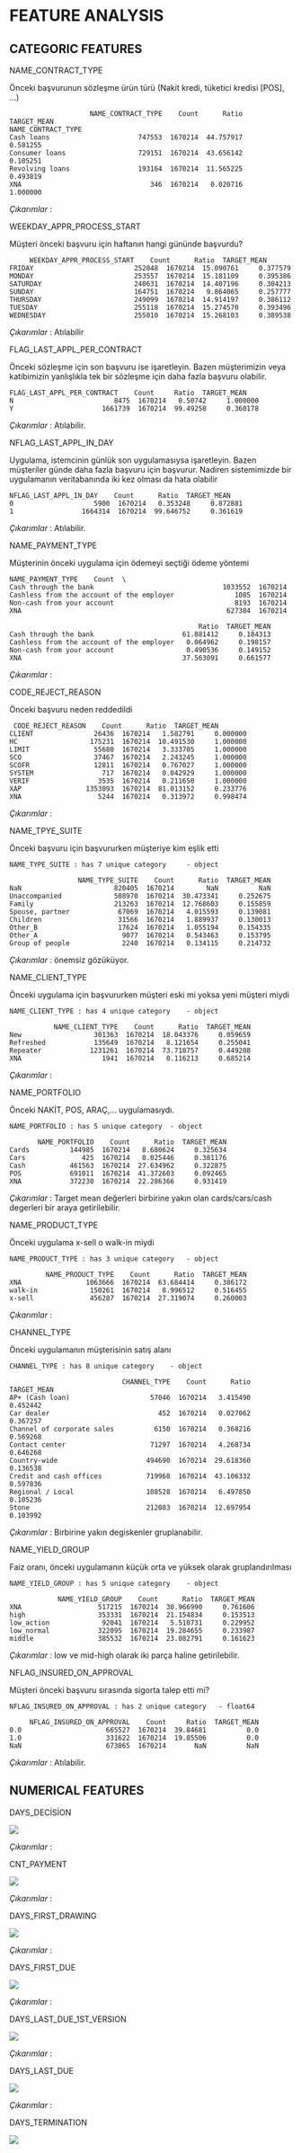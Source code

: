 # FEATURE ANALYSIS

## CATEGORIC FEATURES

NAME_CONTRACT_TYPE  

Önceki başvurunun sözleşme ürün türü (Nakit kredi, tüketici kredisi [POS], ...)

```
                    NAME_CONTRACT_TYPE    Count      Ratio  TARGET_MEAN
NAME_CONTRACT_TYPE                                                     
Cash loans                      747553  1670214  44.757917     0.581255
Consumer loans                  729151  1670214  43.656142     0.105251
Revolving loans                 193164  1670214  11.565225     0.493819
XNA                                346  1670214   0.020716     1.000000
```

*Çıkarımlar* : 



WEEKDAY_APPR_PROCESS_START 

Müşteri önceki başvuru için haftanın hangi gününde başvurdu?

```
     WEEKDAY_APPR_PROCESS_START    Count      Ratio  TARGET_MEAN
FRIDAY                         252048  1670214  15.090761     0.377579
MONDAY                         253557  1670214  15.181109     0.395386
SATURDAY                       240631  1670214  14.407196     0.304213
SUNDAY                         164751  1670214   9.864065     0.257777
THURSDAY                       249099  1670214  14.914197     0.386112
TUESDAY                        255118  1670214  15.274570     0.393496
WEDNESDAY                      255010  1670214  15.268103     0.389538
```

*Çıkarımlar* : Atılabilir



FLAG_LAST_APPL_PER_CONTRACT

Önceki sözleşme için son başvuru ise işaretleyin. Bazen müşterimizin veya katibimizin yanlışlıkla tek bir sözleşme için daha fazla başvuru olabilir.

```
FLAG_LAST_APPL_PER_CONTRACT    Count     Ratio  TARGET_MEAN
N                         8475  1670214   0.50742     1.000000
Y                      1661739  1670214  99.49258     0.360178
```

*Çıkarımlar* :  Atılabilir.



NFLAG_LAST_APPL_IN_DAY

Uygulama, istemcinin günlük son uygulamasıysa işaretleyin. Bazen müşteriler günde daha fazla başvuru için başvurur. Nadiren sistemimizde bir uygulamanın veritabanında iki kez olması da hata olabilir

```
NFLAG_LAST_APPL_IN_DAY    Count      Ratio  TARGET_MEAN
0                    5900  1670214   0.353248     0.872881
1                 1664314  1670214  99.646752     0.361619
```

*Çıkarımlar* :  Atılabilir.



NAME_PAYMENT_TYPE 

Müşterinin önceki uygulama için ödemeyi seçtiği ödeme yöntemi

```
NAME_PAYMENT_TYPE    Count  \
Cash through the bank                                1033552  1670214   
Cashless from the account of the employer               1085  1670214   
Non-cash from your account                              8193  1670214   
XNA                                                   627384  1670214   

                                               Ratio  TARGET_MEAN  
Cash through the bank                      61.881412     0.184313  
Cashless from the account of the employer   0.064962     0.198157  
Non-cash from your account                  0.490536     0.149152  
XNA                                        37.563091     0.661577  
```

*Çıkarımlar* : 



CODE_REJECT_REASON

Önceki başvuru neden reddedildi

```
 CODE_REJECT_REASON    Count      Ratio  TARGET_MEAN
CLIENT               26436  1670214   1.582791     0.000000
HC                  175231  1670214  10.491530     1.000000
LIMIT                55680  1670214   3.333705     1.000000
SCO                  37467  1670214   2.243245     1.000000
SCOFR                12811  1670214   0.767027     1.000000
SYSTEM                 717  1670214   0.042929     1.000000
VERIF                 3535  1670214   0.211650     1.000000
XAP                1353093  1670214  81.013152     0.233776
XNA                   5244  1670214   0.313972     0.998474
```

*Çıkarımlar* : 



NAME_TPYE_SUITE

Önceki başvuru için başvururken müşteriye kim eşlik etti

```
NAME_TYPE_SUITE : has 7 unique category 	- object

                 NAME_TYPE_SUITE    Count      Ratio  TARGET_MEAN
NaN                       820405  1670214        NaN          NaN
Unaccompanied             508970  1670214  30.473341     0.252675
Family                    213263  1670214  12.768603     0.155859
Spouse, partner            67069  1670214   4.015593     0.139081
Children                   31566  1670214   1.889937     0.130013
Other_B                    17624  1670214   1.055194     0.154335
Other_A                     9077  1670214   0.543463     0.153795
Group of people             2240  1670214   0.134115     0.214732
```

*Çıkarımlar* :  önemsiz gözüküyor.



NAME_CLIENT_TYPE

Önceki uygulama için başvururken müşteri eski mi yoksa yeni müşteri miydi

```
NAME_CLIENT_TYPE : has 4 unique category 	- object

           NAME_CLIENT_TYPE    Count      Ratio  TARGET_MEAN
New                  301363  1670214  18.043376     0.059659
Refreshed            135649  1670214   8.121654     0.255041
Repeater            1231261  1670214  73.718757     0.449208
XNA                    1941  1670214   0.116213     0.685214
```

*Çıkarımlar* :  



NAME_PORTFOLIO

Önceki NAKİT, POS, ARAÇ,… uygulamasıydı.

```
NAME_PORTFOLIO : has 5 unique category 	- object

       NAME_PORTFOLIO    Count      Ratio  TARGET_MEAN
Cards          144985  1670214   8.680624     0.325634
Cars              425  1670214   0.025446     0.381176
Cash           461563  1670214  27.634962     0.322875
POS            691011  1670214  41.372603     0.092465
XNA            372230  1670214  22.286366     0.931419
```

*Çıkarımlar* : Target mean değerleri birbirine yakın olan cards/cars/cash degerleri bir araya getirilebilir.



NAME_PRODUCT_TYPE

Önceki uygulama x-sell o walk-in miydi

```
NAME_PRODUCT_TYPE : has 3 unique category 	- object

         NAME_PRODUCT_TYPE    Count      Ratio  TARGET_MEAN
XNA                1063666  1670214  63.684414     0.386172
walk-in             150261  1670214   8.996512     0.516455
x-sell              456287  1670214  27.319074     0.260003
```

*Çıkarımlar* : 



CHANNEL_TYPE

Önceki uygulamanın müşterisinin satış alanı

```
CHANNEL_TYPE : has 8 unique category 	- object

                            CHANNEL_TYPE    Count      Ratio  TARGET_MEAN
AP+ (Cash loan)                    57046  1670214   3.415490     0.452442
Car dealer                           452  1670214   0.027062     0.367257
Channel of corporate sales          6150  1670214   0.368216     0.569268
Contact center                     71297  1670214   4.268734     0.646268
Country-wide                      494690  1670214  29.618360     0.136538
Credit and cash offices           719968  1670214  43.106332     0.597836
Regional / Local                  108528  1670214   6.497850     0.105236
Stone                             212083  1670214  12.697954     0.103992
```

*Çıkarımlar* :  Birbirine yakın degiskenler gruplanabilir.



NAME_YIELD_GROUP

Faiz oranı, önceki uygulamanın küçük orta ve yüksek olarak gruplandırılması

```
NAME_YIELD_GROUP : has 5 unique category 	- object

            NAME_YIELD_GROUP    Count      Ratio  TARGET_MEAN
XNA                   517215  1670214  30.966990     0.761606
high                  353331  1670214  21.154834     0.153513
low_action             92041  1670214   5.510731     0.229952
low_normal            322095  1670214  19.284655     0.233987
middle                385532  1670214  23.082791     0.161623
```

*Çıkarımlar* :  low ve mid-high olarak iki parça haline getirilebilir.



NFLAG_INSURED_ON_APPROVAL

Müşteri önceki başvuru sırasında sigorta talep etti mi?

```
NFLAG_INSURED_ON_APPROVAL : has 2 unique category 	- float64

     NFLAG_INSURED_ON_APPROVAL    Count     Ratio  TARGET_MEAN
0.0                     665527  1670214  39.84681          0.0
1.0                     331622  1670214  19.85506          0.0
NaN                     673065  1670214       NaN          NaN
```

*Çıkarımlar* : Atılabilir.



## NUMERICAL FEATURES



DAYS_DECİSİON

![](.\images\days_desicion.png)

*Çıkarımlar* : 



CNT_PAYMENT

![](.\images\cnt_payment.png)

*Çıkarımlar* : 



DAYS_FIRST_DRAWING

![](.\images\days_first_drawing.png)

*Çıkarımlar* : 



DAYS_FIRST_DUE

![](.\images\days_fırst_due.png)

*Çıkarımlar* : 



DAYS_LAST_DUE_1ST_VERSION

![](.\images\days_last_due_1st_version.png)

*Çıkarımlar* : 



DAYS_LAST_DUE

![](.\images\days_last_due.png)

*Çıkarımlar* : 



DAYS_TERMINATION

![](.\images\days_termination.png)